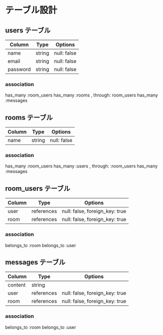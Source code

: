 # テーブル設計

## users テーブル

| Column   | Type   | Options     |
| -------- | ------ | ----------- |
| name     | string | null: false |
| email    | string | null: false |
| password | string | null: false |

### association

has_many :room_users
has_many :rooms , through: room_users
has_many :messages


## rooms テーブル

| Column | Type   | Options     |
| ------ | ------ | ----------- |
| name   | string | null: false |

### association

has_many :room_users
has_many :users , through: :room_users
has_many :messages

## room_users テーブル

| Column | Type       | Options                        |
| ------ | ---------- | ------------------------------ |
| user   | references | null: false, foreign_key: true |
| room   | references | null: false, foreign_key: true |

### association

belongs_to :room
belongs_to :user

## messages テーブル

| Column  | Type       | Options                        |
| ------- | ---------- | ------------------------------ |
| content | string     |                                |
| user    | references | null: false, foreign_key: true |
| room    | references | null: false, foreign_key: true |

### association

belongs_to :room
belongs_to :user
